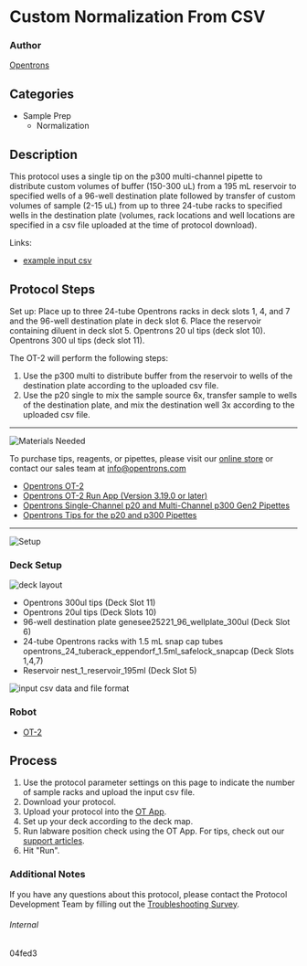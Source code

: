 # Custom Normalization From CSV

### Author
[Opentrons](https://opentrons.com/)

## Categories
* Sample Prep
     * Normalization

## Description

This protocol uses a single tip on the p300 multi-channel pipette to distribute custom volumes of buffer (150-300 uL) from a 195 mL reservoir to specified wells of a 96-well destination plate followed by transfer of custom volumes of sample (2-15 uL) from up to three 24-tube racks to specified wells in the destination plate (volumes, rack locations and well locations are specified in a csv file uploaded at the time of protocol download).

Links:
* [example input csv](https://opentrons-protocol-library-website.s3.amazonaws.com/custom-README-images/04fed3/example.csv)

## Protocol Steps

Set up: Place up to three 24-tube Opentrons racks in deck slots 1, 4, and 7 and the 96-well destination plate in deck slot 6. Place the reservoir containing diluent in deck slot 5. Opentrons 20 ul tips (deck slot 10). Opentrons 300 ul tips (deck slot 11).

The OT-2 will perform the following steps:
1. Use the p300 multi to distribute buffer from the reservoir to wells of the destination plate according to the uploaded csv file.
2. Use the p20 single to mix the sample source 6x, transfer sample to wells of the destination plate, and mix the destination well 3x according to the uploaded csv file.

---
![Materials Needed](https://s3.amazonaws.com/opentrons-protocol-library-website/custom-README-images/001-General+Headings/materials.png)

To purchase tips, reagents, or pipettes, please visit our [online store](https://shop.opentrons.com/) or contact our sales team at [info@opentrons.com](mailto:info@opentrons.com)

* [Opentrons OT-2](https://shop.opentrons.com/collections/ot-2-robot/products/ot-2)
* [Opentrons OT-2 Run App (Version 3.19.0 or later)](https://opentrons.com/ot-app/)
* [Opentrons Single-Channel p20 and Multi-Channel p300 Gen2 Pipettes](https://shop.opentrons.com/collections/ot-2-pipettes/products/single-channel-electronic-pipette)
* [Opentrons Tips for the p20 and p300 Pipettes](https://shop.opentrons.com/collections/opentrons-tips)

---
![Setup](https://s3.amazonaws.com/opentrons-protocol-library-website/custom-README-images/001-General+Headings/Setup.png)

### Deck Setup
![deck layout](https://opentrons-protocol-library-website.s3.amazonaws.com/custom-README-images/04fed3/screenshot-deck.png)

* Opentrons 300ul tips (Deck Slot 11)
* Opentrons 20ul tips (Deck Slots 10)
* 96-well destination plate genesee25221_96_wellplate_300ul (Deck Slot 6)
* 24-tube Opentrons racks with 1.5 mL snap cap tubes opentrons_24_tuberack_eppendorf_1.5ml_safelock_snapcap (Deck Slots 1,4,7)
* Reservoir nest_1_reservoir_195ml (Deck Slot 5)

![input csv data and file format](https://opentrons-protocol-library-website.s3.amazonaws.com/custom-README-images/04fed3/screenshot-example+csv.png)

### Robot
* [OT-2](https://opentrons.com/ot-2)

## Process
1. Use the protocol parameter settings on this page to indicate the number of sample racks and upload the input csv file.
2. Download your protocol.
3. Upload your protocol into the [OT App](https://opentrons.com/ot-app).
4. Set up your deck according to the deck map.
5. Run labware position check using the OT App. For tips, check out our [support articles](https://support.opentrons.com/en/collections/1559720-guide-for-getting-started-with-the-ot-2).
6. Hit "Run".

### Additional Notes
If you have any questions about this protocol, please contact the Protocol Development Team by filling out the [Troubleshooting Survey](https://protocol-troubleshooting.paperform.co/).

###### Internal
04fed3
